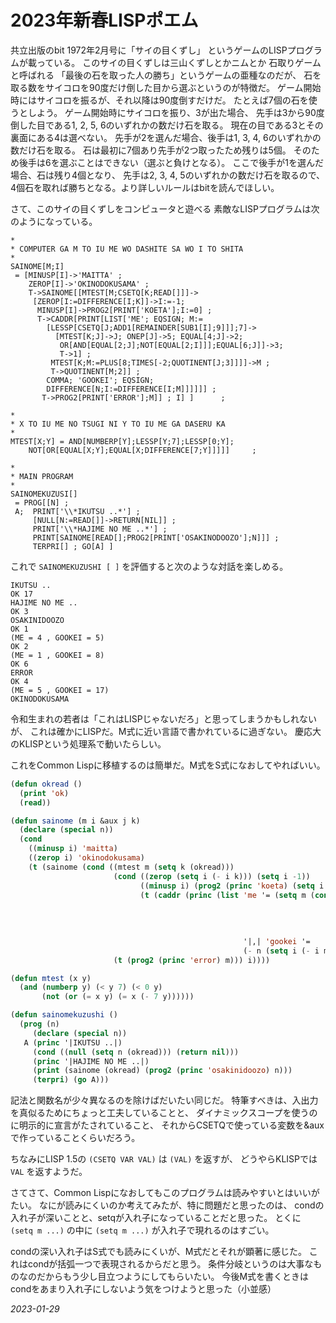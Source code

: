 # 2023年新春LISPポエム

共立出版のbit 1972年2月号に「サイの目くずし」
というゲームのLISPプログラムが載っている。
このサイの目くずしは三山くずしとかニムとか
石取りゲームと呼ばれる
「最後の石を取った人の勝ち」というゲームの亜種なのだが、
石を取る数をサイコロを90度だけ倒した目から選ぶというのが特徴だ。
ゲーム開始時にはサイコロを振るが、それ以降は90度倒すだけだ。
たとえば7個の石を使うとしよう。
ゲーム開始時にサイコロを振り、3が出た場合、
先手は3から90度倒した目である1, 2, 5, 6のいずれかの数だけ石を取る。
現在の目である3とその裏面にある4は選べない。
先手が2を選んだ場合、後手は1, 3, 4, 6のいずれかの数だけ石を取る。
石は最初に7個あり先手が2つ取ったため残りは5個。
そのため後手は6を選ぶことはできない（選ぶと負けとなる）。
ここで後手が1を選んだ場合、石は残り4個となり、
先手は2, 3, 4, 5のいずれかの数だけ石を取るので、
4個石を取れば勝ちとなる。より詳しいルールはbitを読んでほしい。

さて、このサイの目くずしをコンピュータと遊べる
素敵なLISPプログラムは次のようになっている。

```
*
* COMPUTER GA M TO IU ME WO DASHITE SA WO I TO SHITA
*
SAINOME[M;I]
 = [MINUSP[I]->'MAITTA' ;
    ZEROP[I]->'OKINODOKUSAMA' ;
    T->SAINOME[[MTEST[M;CSETQ[K;READ[]]]->
     [ZEROP[I:=DIFFERENCE[I;K]]->I:=-1;
      MINUSP[I]->PROG2[PRINT['KOETA'];I:=0] ;
      T->CADDR[PRINT[LIST['ME'; EQSIGN; M:=
        [LESSP[CSETQ[J;ADD1[REMAINDER[SUB1[I];9]]];7]->
          [MTEST[K;J]->J; ONEP[J]->5; EQUAL[4;J]->2;
           OR[AND[EQUAL[2;J];NOT[EQUAL[2;I]]];EQUAL[6;J]]->3;
           T->1] ;
         MTEST[K;M:=PLUS[8;TIMES[-2;QUOTINENT[J;3]]]]->M ;
         T->QUOTINENT[M;2]] ;
        COMMA; 'GOOKEI'; EQSIGN;
        DIFFERENCE[N;I:=DIFFERENCE[I;M]]]]]] ;
       T->PROG2[PRINT['ERROR'];M]] ; I] ]      ;

*
* X TO IU ME NO TSUGI NI Y TO IU ME GA DASERU KA
*
MTEST[X;Y] = AND[NUMBERP[Y];LESSP[Y;7];LESSP[0;Y];
    NOT[OR[EQUAL[X;Y];EQUAL[X;DIFFERENCE[7;Y]]]]]     ;

*
* MAIN PROGRAM
*
SAINOMEKUZUSI[]
 = PROG[[N] ;
 A;  PRINT['\\*IKUTSU ..*'] ;
     [NULL[N:=READ[]]->RETURN[NIL]] ;
     PRINT['\\*HAJIME NO ME ..*'] ;
     PRINT[SAINOME[READ[];PROG2[PRINT['OSAKINODOOZO'];N]]] ;
     TERPRI[] ; GO[A] ]
```

これで `SAINOMEKUZUSHI [ ]` を評価すると次のような対話を楽しめる。

```
IKUTSU ..
OK 17
HAJIME NO ME ..
OK 3
OSAKINIDOOZO
OK 1
(ME = 4 , GOOKEI = 5)
OK 2
(ME = 1 , GOOKEI = 8)
OK 6
ERROR
OK 4
(ME = 5 , GOOKEI = 17)
OKINODOKUSAMA
```

令和生まれの若者は「これはLISPじゃないだろ」と思ってしまうかもしれないが、
これは確かにLISPだ。M式に近い言語で書かれているに過ぎない。
慶応大のKLISPという処理系で動いたらしい。

これをCommon Lispに移植するのは簡単だ。M式をS式になおしてやればいい。

```lisp
(defun okread ()
  (print 'ok)
  (read))

(defun sainome (m i &aux j k)
  (declare (special n))
  (cond
    ((minusp i) 'maitta)
    ((zerop i) 'okinodokusama)
    (t (sainome (cond ((mtest m (setq k (okread)))
                       (cond ((zerop (setq i (- i k))) (setq i -1))
                             ((minusp i) (prog2 (princ 'koeta) (setq i 0)))
                             (t (caddr (princ (list 'me '= (setq m (cond ((< (setq j (1+ (rem (1- i) 9))) 7) (cond ((mtest k j) j) ((= 1 j) 5) ((= j 4) 2)
                                                                                                                   ((or (and (= 2 j) (not (= 2 i))) (= 6 j)) 3)
                                                                                                                   (t 1)))
                                                                         ((mtest k (setq m (+ 8 (* -2 (truncate j 3))))) m)
                                                                         (t (truncate m 2))))
                                                    '|,| 'gookei '=
                                                    (- n (setq i (- i m)))))))))
                       (t (prog2 (princ 'error) m))) i))))

(defun mtest (x y)
  (and (numberp y) (< y 7) (< 0 y)
       (not (or (= x y) (= x (- 7 y))))))

(defun sainomekuzushi ()
  (prog (n)
     (declare (special n))
   A (princ '|IKUTSU ..|)
     (cond ((null (setq n (okread))) (return nil)))
     (princ '|HAJIME NO ME ..|)
     (print (sainome (okread) (prog2 (princ 'osakinidoozo) n)))
     (terpri) (go A)))
```

記法と関数名が少々異なるのを除けばだいたい同じだ。
特筆すべきは、入出力を真似るためにちょっと工夫していることと、
ダイナミックスコープを使うのに明示的に宣言がたされていること、
それからCSETQで使っている変数を&auxで作っていることくらいだろう。

ちなみにLISP 1.5の `(CSETQ VAR VAL)` は `(VAL)` を返すが、
どうやらKLISPでは `VAL` を返すようだ。

さてさて、Common Lispになおしてもこのプログラムは読みやすいとはいいがたい。
なにが読みにくいのか考えてみたが、特に問題だと思ったのは、
condの入れ子が深いことと、setqが入れ子になっていることだと思った。
とくに `(setq m ...)` の中に `(setq m ...)` が入れ子で現れるのはすごい。

condの深い入れ子はS式でも読みにくいが、M式だとそれが顕著に感じた。
これはcondが括弧一つで表現されるからだと思う。
条件分岐というのは大事なものなのだからもう少し目立つようにしてもらいたい。
今後M式を書くときはcondをあまり入れ子にしないよう気をつけようと思った（小並感）

*2023-01-29*
